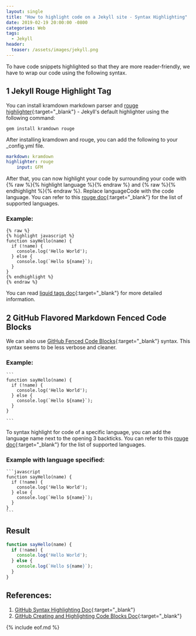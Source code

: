 ```yaml
---
layout: single
title: "How to highlight code on a Jekyll site - Syntax Highlighting"
date: 2019-02-19 20:00:00 -0800
categories: Web
tags:
  - Jekyll
header: 
  teaser: /assets/images/jekyll.png
---
```

To have code snippets highlighted so that they are more reader-friendly, we have to wrap our code using the following syntax.

## 1 Jekyll Rouge Highlight Tag
You can install kramdown markdown parser and [rouge highlighter](http://rouge.jneen.net/){:target="_blank"} - Jekyll's default highlighter using the following command:
```
gem install kramdown rouge
```

After installing kramdown and rouge, you can add the following to your _config.yml file.
```yaml
markdown: kramdown
highlighter: rouge
    input: GFM
```

After that, you can now highlight your code by surrounding your code with {% raw %}{% highlight language %}{% endraw %} and {% raw %}{% endhighlight %}{% endraw %}. Replace languageCode with the code language. You can refer to this [rouge doc](https://github.com/jneen/rouge/wiki/List-of-supported-languages-and-lexers){:target="_blank"} for the list of supported languages.

### Example:
<pre class='code'>
<code>{% raw %}
{% highlight javascript %}
function sayHello(name) {
  if (!name) {
    console.log('Hello World');
  } else {
    console.log(`Hello ${name}`);
  }  
}  
{% endhighlight %}
{% endraw %}</code>
</pre>

You can read [liquid tags doc](https://jekyllrb.com/docs/liquid/tags/){:target="_blank"} for more detailed information.

## 2 GitHub Flavored Markdown Fenced Code Blocks
We can also use [GitHub Fenced Code Blocks](https://help.github.com/articles/creating-and-highlighting-code-blocks/){:target="_blank"} syntax. This syntax seems to be less verbose and cleaner. 

### Example:
<pre class='code'>
<code>```
function sayHello(name) {
  if (!name) {
    console.log('Hello World');
  } else {
    console.log(`Hello ${name}`);
  }
}

```</code>
</pre>

To syntax highlight for code of a specific language, you can add the language name next to the opening 3 backticks. You can refer to this [rouge doc](https://github.com/jneen/rouge/wiki/List-of-supported-languages-and-lexers){:target="_blank"} for the list of supported languages.

### Example with language specified:
<pre class='code'>
<code>```javascript
function sayHello(name) {
  if (!name) {
    console.log('Hello World');
  } else {
    console.log(`Hello ${name}`);
  }
}
```</code>
</pre>

## Result
```javascript
function sayHello(name) {
  if (!name) {
    console.log('Hello World');
  } else {
    console.log(`Hello ${name}`);
  }
}
```

## References:
1. [GitHub Syntax Highlighting Doc](https://help.github.com/articles/using-syntax-highlighting-on-github-pages/){:target="_blank"}
2. [GitHub Creating and Highlighting Code Blocks Doc](https://help.github.com/articles/creating-and-highlighting-code-blocks/){:target="_blank"}

{% include eof.md %}